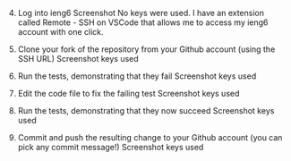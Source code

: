 4. Log into ieng6
Screenshot
No keys were used. I have an extension called Remote - SSH on VSCode that allows me to access my ieng6 account with one click.

5. Clone your fork of the repository from your Github account (using the SSH URL)
Screenshot
keys used

6. Run the tests, demonstrating that they fail
Screenshot
keys used

7. Edit the code file to fix the failing test
Screenshot
keys used

8. Run the tests, demonstrating that they now succeed
Screenshot
keys used

10. Commit and push the resulting change to your Github account (you can pick any commit message!)
Screenshot
keys used

